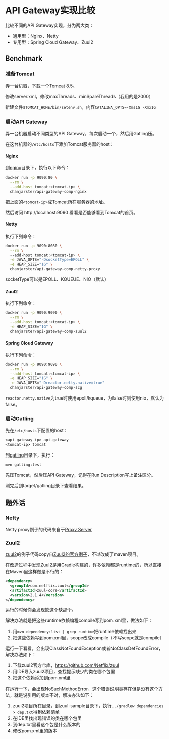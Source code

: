# API Gateway实现比较

比较不同的API Gateway实现，分为两大类：

* 通用型：Nginx、Netty
* 专用型：Spring Cloud Gateway、Zuul2

## Benchmark

### 准备Tomcat

弄一台机器，下载一个Tomcat 8.5。

修改server.xml，修改maxThreads、minSpareThreads（我用的是2000）

新建文件`$TOMCAT_HOME/bin/setenv.sh`，内容`CATALINA_OPTS=-Xms1G -Xmx1G`


### 启动API Gateway

弄一台机器启动不同类型的API Gateway，每次启动一个，然后用Gatling压。

在这台机器的`/etc/hosts`下添加Tomcat服务器的host：

#### Nginx

到[nginx](nginx)目录下，执行以下命令：

```bash
docker run -p 9090:80 \
  --rm \
  --add-host tomcat:<tomcat-ip> \ 
  chanjarster/api-gateway-comp-nginx
```

把上面的`<tomcat-ip>`成Tomcat所在服务器的地址。

然后访问 http://localhost:9090 看看是否能够看到Tomcat的首页。

#### Netty

执行下列命令：

```bash
docker run -p 9090:8080 \
  --rm \ 
  --add-host tomcat:<tomcat-ip> \
  -e JAVA_OPTS="-DsocketType=EPOLL" \
  -e HEAP_SIZE="1G" \
  chanjarster/api-gateway-comp-netty-proxy
```

socketType可以是EPOLL、KQUEUE、NIO（默认）

#### Zuul2

执行下列命令：

```bash
docker run -p 9090:9090 \
  --rm \
  --add-host tomcat:<tomcat-ip> \
  -e HEAP_SIZE="1G" \
  chanjarster/api-gateway-comp-zuul2
```

#### Spring Cloud Gateway

执行下列命令：

```bash
docker run -p 9090:9090 \
  --rm \
  --add-host tomcat:<tomcat-ip> \
  -e HEAP_SIZE="1G" \
  -e JAVA_OPTS="-Dreactor.netty.native=true"
  chanjarster/api-gateway-comp-scg
```

`reactor.netty.native`为true时使用epoll/kqueue，为false时则使用nio，默认为false。

### 启动Gatling

先在`/etc/hosts`下配置的host：

```txt
<api-gateway-ip> api-gateway
<tomcat-ip> tomcat
```

到[gatling](gatling)目录下，执行：

```bash
mvn gatling:test
```

先压Tomcat，然后压API Gateway，记得在Run Description写上备注区分。

测完后到target/gatling目录下查看结果。


## 题外话

### Netty

Netty proxy例子的代码来自于[Proxy Server](https://netty.io/4.1/xref/io/netty/example/proxy/package-summary.html)

### Zuul2

[zuul2](zuul2)的例子代码copy自[Zuul2的官方例子](https://github.com/Netflix/zuul/tree/2.1/zuul-sample)，不过改成了maven项目。

在改造过程中发现Zuul2是用Gradle构建的，许多依赖都是runtime的，所以直接在Maven里这样做是不行的：

```xml
<dependency>
  <groupId>com.netflix.zuul</groupId>
  <artifactId>zuul-core</artifactId>
  <version>2.1.4</version>
</dependency>
```

运行的时候你会发现缺这个缺那个。

解决办法就是把这些runtime依赖编程compile写到pom.xml里，做法如下：

1. 用`mvn dependency:list | grep runtime`把runtime依赖找出来
1. 把这些依赖写到pom.xml里，scope改成compile（不写scope就是compile）

运行一下看看，会出现ClassNotFoundException或者NoClassDefFoundError，解决办法如下：

1. 下载zuul2官方仓库，https://github.com/Netflix/zuul
1. 用IDE导入zuul2项目，查找提示缺少的类在哪个包里
1. 把这个依赖添加到pom.xml里

在运行一下，会出现NoSuchMethodError，这个错误说明类存在但是没有这个方法，就是说引用的版本不对，解决办法如下：

1. zuul2项目所在目录，到zuul-sample目录下，执行`../gradlew dependencies > dep.txt`得到依赖清单
1. 在IDE里找出现错误的类在哪个包里
1. 到dep.txt里看这个包是什么版本的
1. 修改pom.xml里的版本
